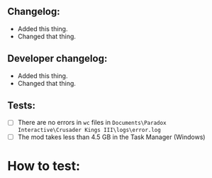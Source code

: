 <!--
A basic changelog, goes to patch notes of the next version, so should be as short and informative as possible.
-->
## Changelog:
- Added this thing.
- Changed that thing.

<!--
A changelog where you can describe more complicated things to other developers and testers.
-->
## Developer changelog:
- Added this thing.
- Changed that thing.

<!--
Before the merge, we recommend you to do these tests with your branch.
-->
## Tests:
- [ ] There are no errors in `wc` files in `Documents\Paradox Interactive\Crusader Kings III\logs\error.log`
- [ ] The mod takes less than 4.5 GB in the Task Manager (Windows)

<!--
If you need to explain something to testers. Otherwise, delete this part.
-->
# How to test:
